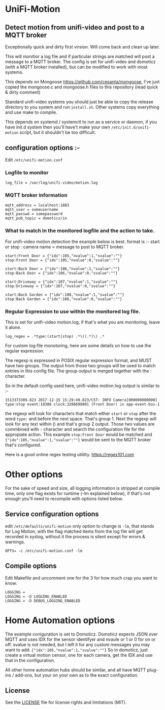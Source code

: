 # UniFi-Motion

## Detect motion from unifi-video and post to a MQTT broker

Exceptionally quick and dirty first virsion.  Will come back and clean up later.

This will monitior a log file and if particular strings are matched will post a message to a MQTT broker.
The config is set for unifi-video and domoticz (with a MQTT broker installed), but can be modified to work with most systems.

This depends on Mongoose https://github.com/cesanta/mongoose, I've just copied the mongoose.c and mongoose.h files to this repository (read quick & dirty comment)

Standard unifi-video systems you should just be able to copy the release directory to you system and run `install.sh`.
Other systems copy everything and use make to compile.

This depends on systemd / systemctl to run as a service or daemon, if you have init.d system then you'll have't make your own `/etc/init.d/unifi-motion` script, but it shouldn't be too difficult.

## configuration options :-
Edit `/etc/unifi-motion.conf`

### Logfile to monitor

```
log_file = /var/log/unifi-video/motion.log
```

### MQTT broker information
```
mqtt_address = localhost:1883
mqtt_user = someusername    
mqtt_passwd = somepassword
mqtt_pub_topic = domoticz/in
```

### What to match in the monitored logfile and the action to take.
For unifi-video motion detection the example below is best.
format is :-
start or stop : camera name = message to post to MQTT broker.

```
start:Front Door = {"idx":105,"nvalue":1,"svalue":""}  
stop:Front Door = {"idx":105,"nvalue":0,"svalue":""}

start:Back Door = {"idx":106,"nvalue":1,"svalue":""}  
stop:Back Door = {"idx":106,"nvalue":0,"svalue":""}

start:Driveway = {"idx":107,"nvalue":1,"svalue":""}  
stop:Driveway = {"idx":107,"nvalue":0,"svalue":""}

start:Back Garden = {"idx":108,"nvalue":1,"svalue":""}  
stop:Back Garden = {"idx":108,"nvalue":0,"svalue":""}
```


### Regular Expression to use within the monitored log file.
This is set for unifi-video motion.log, if that's what you are monitoring, leave it alone.

```
log_regex = .*type:(start|stop) .*\((.*)\) .*
```

For custom log file monotoring, here are some details on how to use the regular expression.

The regexp is expressed in POSIX regular expression format, and MUST have two groups. The output from those two groups will be used to match entries in this config file. The group output is merged together with the : character.

So in the default config used here, unifi-video motion.log output is similar to :-
 ```
 1513373389.823 2017-12-15 15:29:49.823/CST: INFO Camera[000000000000] type:stop event:10386 clock:3286698801 (Front Door) in app-event-bus-1
 ```

the regexp will look for characters that match either `start` or `stop` after the word `type:` and before the next space. That's group 1.
Next the regexp will look for any text within () and that's group 2 output.
Those two values are commbined with `:` character and search the configuration file for the appropiate action. 
This example `stop:Front Door` would be matched and `{"idx":105,"nvalue":1,"svalue":""}` would be sent to the MQTT broker that's configured.

Here is a good online regex testing utililty.
https://regex101.com


# Other options
For the sake of speed and size, all logging information is stripped at compile time, only one flag exists for runtime (-lm explained below), if that's not enough you'll need to recompile with options listed below.
 
## Service configuration options

edit `/etc/defaults/unifi-motion` only option to change is `-lm`, that stands for Log Motion, with the flag matched items from the log file will get recorded in syslog, without it the process is silent except for errors & warnings.

```
OPTS= -c /etc/unifi-motion.conf -lm
```

## Compile options

Edit Makefile and uncomment one for the 3 for how much crap you want to know.

```
LOGGING =
LOGGING = -D LOGGING_ENABLED
LOGGING = -D DEBUG_LOGGING_ENABLED
```


# Home Automation options

The example coniguration is set to Domoticz.  Domoticz expects JSON over MQTT and uses IDX for the sensor identifyer and nvaule or 1 or 0 for on or off.  svalue is not needed, but I left it for any custom messages you may want to add.
`{"idx":105,"nvalue":1,"svalue":""}`
So in domoticz, just create a virtual motion censor, one for each camera, get the IDX and use that in the configuration.

All other home automation hubs should be similar, and all have MQTT plug-ins / add-ons, but your on your own as to the exact configuration.


## License

See the [LICENSE](LICENSE.md) file for license rights and limitations (MIT).

